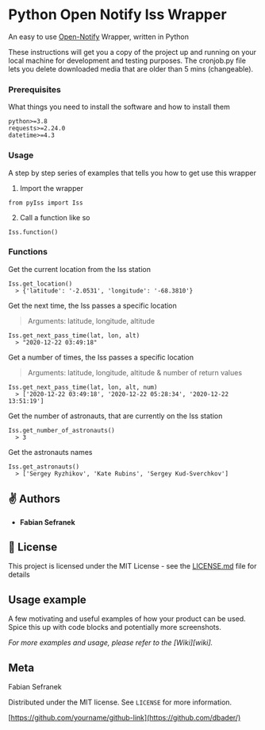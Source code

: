# Python Open Notify Iss Wrapper

An easy to use [Open-Notify](http://open-notify.org) Wrapper, written in Python

These instructions will get you a copy of the project up and running on your local machine for development and testing purposes. The cronjob.py file lets you delete downloaded media that are older than 5 mins (changeable).

###  Prerequisites

What things you need to install the software and how to install them

```
python>=3.8
requests>=2.24.0
datetime>=4.3
```
###  Usage

A step by step series of examples that tells you how to get use this wrapper

1. Import the wrapper

```
from pyIss import Iss
```

2. Call a function like so
```
Iss.function()
```

### Functions
Get the current location from the Iss station
```
Iss.get_location()
  > {'latitude': '-2.0531', 'longitude': '-68.3810'}
```

Get the next time, the Iss passes a specific location
> Arguments: latitude, longitude, altitude
```
Iss.get_next_pass_time(lat, lon, alt)
  > "2020-12-22 03:49:18"
```

Get a number of times, the Iss passes a specific location
> Arguments: latitude, longitude, altitude & number of return values
```
Iss.get_next_pass_time(lat, lon, alt, num)
  > ['2020-12-22 03:49:18', '2020-12-22 05:28:34', '2020-12-22 13:51:19']
```

Get the number of astronauts, that are currently on the Iss station
```
Iss.get_number_of_astronauts()
  > 3
```

Get the astronauts names
```
Iss.get_astronauts()
  > ['Sergey Ryzhikov', 'Kate Rubins', 'Sergey Kud-Sverchkov']
```

## ✌ Authors

* **Fabian Sefranek**

## 🧾 License

This project is licensed under the MIT License - see the [LICENSE.md](LICENSE) file for details


## Usage example

A few motivating and useful examples of how your product can be used. Spice this up with code blocks and potentially more screenshots.

_For more examples and usage, please refer to the [Wiki][wiki]._


## Meta

Fabian Sefranek

Distributed under the MIT license. See ``LICENSE`` for more information.

[https://github.com/yourname/github-link](https://github.com/dbader/)
